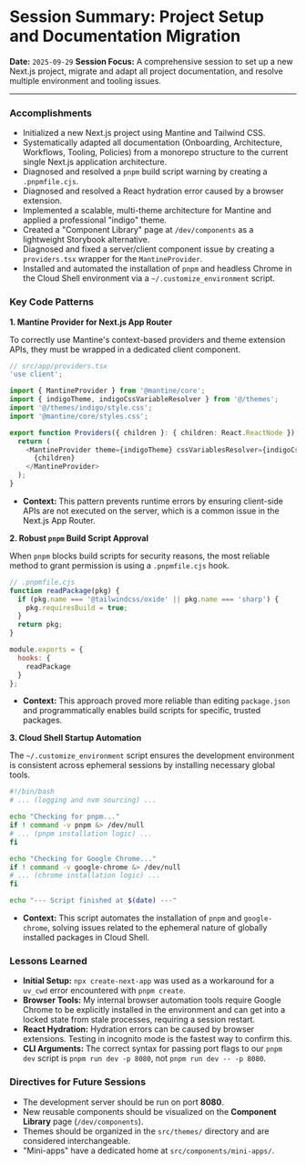 # Session Summary: Project Setup and Documentation Migration

**Date:** `2025-09-29`
**Session Focus:** A comprehensive session to set up a new Next.js project, migrate and adapt all project documentation, and resolve multiple environment and tooling issues.

---

### Accomplishments

-   Initialized a new Next.js project using Mantine and Tailwind CSS.
-   Systematically adapted all documentation (Onboarding, Architecture, Workflows, Tooling, Policies) from a monorepo structure to the current single Next.js application architecture.
-   Diagnosed and resolved a `pnpm` build script warning by creating a `.pnpmfile.cjs`.
-   Diagnosed and resolved a React hydration error caused by a browser extension.
-   Implemented a scalable, multi-theme architecture for Mantine and applied a professional "indigo" theme.
-   Created a "Component Library" page at `/dev/components` as a lightweight Storybook alternative.
-   Diagnosed and fixed a server/client component issue by creating a `providers.tsx` wrapper for the `MantineProvider`.
-   Installed and automated the installation of `pnpm` and headless Chrome in the Cloud Shell environment via a `~/.customize_environment` script.

### Key Code Patterns

**1. Mantine Provider for Next.js App Router**

To correctly use Mantine's context-based providers and theme extension APIs, they must be wrapped in a dedicated client component.

```typescript
// src/app/providers.tsx
'use client';

import { MantineProvider } from '@mantine/core';
import { indigoTheme, indigoCssVariableResolver } from '@/themes';
import '@/themes/indigo/style.css';
import '@mantine/core/styles.css';

export function Providers({ children }: { children: React.ReactNode }) {
  return (
    <MantineProvider theme={indigoTheme} cssVariablesResolver={indigoCssVariableResolver}>
      {children}
    </MantineProvider>
  );
}
```
* **Context:** This pattern prevents runtime errors by ensuring client-side APIs are not executed on the server, which is a common issue in the Next.js App Router.

**2. Robust `pnpm` Build Script Approval**

When `pnpm` blocks build scripts for security reasons, the most reliable method to grant permission is using a `.pnpmfile.cjs` hook.

```javascript
// .pnpmfile.cjs
function readPackage(pkg) {
  if (pkg.name === '@tailwindcss/oxide' || pkg.name === 'sharp') {
    pkg.requiresBuild = true;
  }
  return pkg;
}

module.exports = {
  hooks: {
    readPackage
  }
};
```
* **Context:** This approach proved more reliable than editing `package.json` and programmatically enables build scripts for specific, trusted packages.

**3. Cloud Shell Startup Automation**

The `~/.customize_environment` script ensures the development environment is consistent across ephemeral sessions by installing necessary global tools.

```bash
#!/bin/bash
# ... (logging and nvm sourcing) ...

echo "Checking for pnpm..."
if ! command -v pnpm &> /dev/null
# ... (pnpm installation logic) ...
fi

echo "Checking for Google Chrome..."
if ! command -v google-chrome &> /dev/null
# ... (chrome installation logic) ...
fi

echo "--- Script finished at $(date) ---"
```
* **Context:** This script automates the installation of `pnpm` and `google-chrome`, solving issues related to the ephemeral nature of globally installed packages in Cloud Shell.

### Lessons Learned

-   **Initial Setup:** `npx create-next-app` was used as a workaround for a `uv_cwd` error encountered with `pnpm create`.
-   **Browser Tools:** My internal browser automation tools require Google Chrome to be explicitly installed in the environment and can get into a locked state from stale processes, requiring a session restart.
-   **React Hydration:** Hydration errors can be caused by browser extensions. Testing in incognito mode is the fastest way to confirm this.
-   **CLI Arguments:** The correct syntax for passing port flags to our `pnpm dev` script is `pnpm run dev -p 8080`, not `pnpm run dev -- -p 8080`.

### Directives for Future Sessions

-   The development server should be run on port **8080**.
-   New reusable components should be visualized on the **Component Library** page (`/dev/components`).
-   Themes should be organized in the `src/themes/` directory and are considered interchangeable.
-   "Mini-apps" have a dedicated home at `src/components/mini-apps/`.